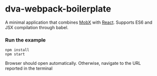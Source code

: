 dva-webpack-boilerplate
=====================

A minimal application that combines [MobX](https://mobxjs.github.io/mobx) with [React](https://facebook.github.io/react).
Supports ES6 and JSX compilation through babel.



### Run the example

```
npm install
npm start
```

Browser should open automatically. Otherwise, navigate to the URL reported in the terminal

